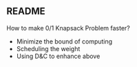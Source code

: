 ## README ##

How to make 0/1 Knapsack Problem faster?

* Minimize the bound of computing
* Scheduling the weight
* Using D&C to enhance above
